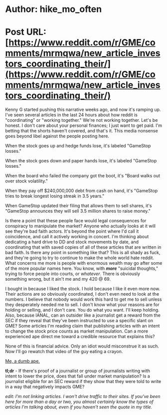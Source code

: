 # Author: hike_mo_often
# Post URL: [https://www.reddit.com/r/GME/comments/mrmqwa/new_article_investors_coordinating_their/](https://www.reddit.com/r/GME/comments/mrmqwa/new_article_investors_coordinating_their/)


Kenny G started pushing this narrative weeks ago, and now it's ramping up. I've seen several articles in the last 24 hours about how reddit is "coordinating" or "working together." We're not working together. Let's be honest. I don't care about your personal finances; I just want to get paid. I'm betting that the shorts haven't covered, and that's it. This media nonsense goes beyond libel against the people posting here.

When the stock goes up and hedge funds lose, it's labeled "GameStop losses."

When the stock goes down and paper hands lose, it's labeled "GameStop losses."

When the board who failed the company got the boot, it's "Board walks out over stock volatility."

When they pay off $240,000,000 debt from cash on hand, it's "GameStop tries to break longest losing streak in 3.5 years."

When GameStop updated their filing that allows them to sell shares, it's "GameStop announces they will sell 3.5 million shares to raise money."

Is there a point that these people face would legal consequences for conspiracy to manipulate the market? Anyone who actually looks at it will see they're bad faith actors. It's beyond the point where I'd call it coincidence, and call it actively working in concert. I'm thinking about dedicating a hard drive to DD and stock movements by date, and coordinating that with saved copies of all of these articles that are written in bad faith. Is there any point in something like that? This is all shady as fuck, and they're going to try to continue to make the whole world hate reddit. What concerns me more is people with enormous wealth may go after some of the more popular names here. You know, with ***more*** "suicidal thoughts," trying to force people into courts, or *whatever*. There is obviously something wrong, but it ain't me and my 420 @ 69.

I bought in because I liked the stock. I hold because I like it even more now. Their actions are so obviously coordinated, I don't even need to look at the numbers. I believe that nobody would work this hard to get me to sell unless they desperately needed me to sell. I don't know what your reasons are for holding or selling, and I don't care. You do what you want. I'll keep holding. Also, because IANAL, can an outsider like a journalist get a reward from the SEC if they reveal that they've been instructed to use a specific slant on GME? Some articles I'm reading claim that publishing articles with an intent to change the stock price counts as market manipulation. Can a more experienced ape direct me toward a credible resource that explains this?

None of this is financial advice. Only an idiot would misconstrue it as such. Now I'll go rewatch that video of the guy eating a crayon.

[Me, a dumb ape.](https://preview.redd.it/i952e9jpudt61.jpg?width=666&format=pjpg&auto=webp&s=4bcf95d33d39a45e4785d3fb00b4e4e5fd1f7f03)

**tl;dr** \- If there's proof of a journalist or group of journalists writing with intent to lower the price, does that fall under market manipulation? Is a journalist eligible for an SEC reward if they show that they were told to write in a way that negatively impacts GME?

*edit: I'm not linking articles. I won't drive traffic to their sites. If you've been here for more than a day or two, you almost certainly know the types of articles I'm talking about, even if you haven't seen the quote in my title.*